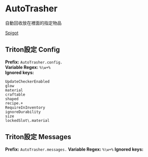 # AutoTrasher

自動回收放在裡面的指定物品

[Spigot](https://www.spigotmc.org/resources/auto-trasher-keep-your-inventory-clean-1-8-1-16.46037/)

## Triton設定 Config

**Prefix:** `AutoTrasher.config.`  
**Variable Regex:** `%\w+%`  
**Ignored keys:**

```
UpdateCheckerEnabled
glow
material
craftable
shaped
recipe.+
RequireInInventory
ignoreDurability
size
lockedSlot\.material
```

## Triton設定 Messages

**Prefix:** `AutoTrasher.messages.`
**Variable Regex:** `%\w+%`
**Ignored keys:**

```

```
